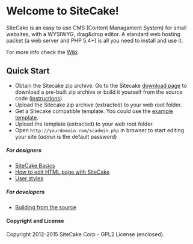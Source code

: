 Welcome to SiteCake!
====================

SiteCake is an easy to use CMS (Content Managament System) for small websites, with a WYSIWYG, drag&drop editor.
A standard web hosting packet (a web server and PHP 5.4+) is all you need to install and use it.

For more info check the [Wiki](http://github.com/sitecake/sitecake/wiki).

## Quick Start

* Obtain the Sitecake zip archive. Go to the Sitecake [download page](http://sitecake.com/download) to download a pre-built zip archive or build it yourself from the source code ([instructions](http://github.com/sitecake/sitecake/wiki/Building-from-the-source)).
* Upload the Sitecake zip archive (extracted) to your web root folder.
* Get a Sitecake compatible template. You could use the [example template](http://sitecake.com/portfolio.zip).
* Upload the template (extracted) to your web root folder. 
* Open `http://yourdomain.com/scadmin.php` in browser to start editing your site (*admin* is the default password) 

##### For designers

* [SiteCake Basics](https://github.com/sitecake/sitecake/wiki/SiteCake-Basics)
* [How to edit HTML page with SiteCake](https://github.com/sitecake/sitecake/wiki/How-to-edit-HTML-page-with-SiteCake) 
* [User styles](http://github.com/sitecake/sitecake/wiki/User-Styles)

##### For developers

* [Building from the source](http://github.com/sitecake/sitecake/wiki/Building-from-the-source)

#### Copyright and License

Copyright 2012-2015 SiteCake Corp - GPL2 License (enclosed).
